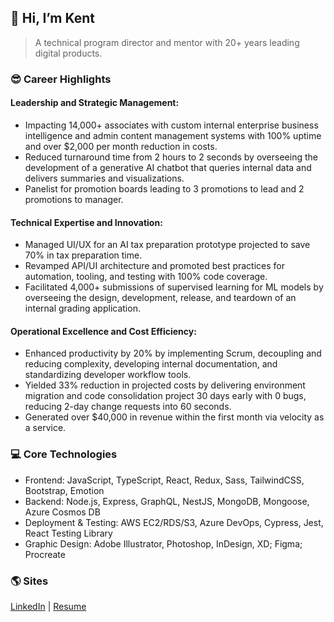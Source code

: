 ## **👋 Hi, I’m Kent**

> A technical program director and mentor with 20+ years leading digital products.

### 😎 Career Highlights

#### Leadership and Strategic Management:

- Impacting 14,000+ associates with custom internal enterprise business intelligence and admin content management systems with 100% uptime and over $2,000 per month reduction in costs.
- Reduced turnaround time from 2 hours to 2 seconds by overseeing the development of a generative AI chatbot that queries internal data and delivers summaries and visualizations.
- Panelist for promotion boards leading to 3 promotions to lead and 2 promotions to manager.

#### Technical Expertise and Innovation:

- Managed UI/UX for an AI tax preparation prototype projected to save 70% in tax preparation time.
- Revamped API/UI architecture and promoted best practices for automation, tooling, and testing with 100% code coverage.
- Facilitated 4,000+ submissions of supervised learning for ML models by overseeing the design, development, release, and teardown of an internal grading application.

#### Operational Excellence and Cost Efficiency:

- Enhanced productivity by 20% by implementing Scrum, decoupling and reducing complexity, developing internal documentation, and standardizing developer workflow tools.
- Yielded 33% reduction in projected costs by delivering environment migration and code consolidation project 30 days early with 0 bugs, reducing 2-day change requests into 60 seconds.
- Generated over $40,000 in revenue within the first month via velocity as a service.

### 💻 Core Technologies

- Frontend: JavaScript, TypeScript, React, Redux, Sass, TailwindCSS, Bootstrap, Emotion
- Backend: Node.js, Express, GraphQL, NestJS, MongoDB, Mongoose, Azure Cosmos DB
- Deployment & Testing: AWS EC2/RDS/S3, Azure DevOps, Cypress, Jest, React Testing Library
- Graphic Design: Adobe Illustrator, Photoshop, InDesign, XD; Figma; Procreate

### 🌎 Sites

[LinkedIn](https://www.linkedin.com/in/theartofwarren/) | [Resume](https://www.kentwarren.dev)
